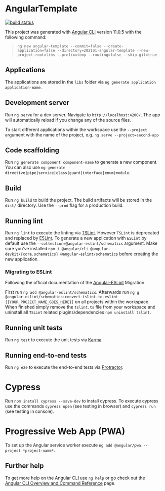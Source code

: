# AngularTemplate

[![build status](https://github.com/otterwhisperer/202101-angular-template/workflows/Build/badge.svg)](https://github.com/otterwhisperer/202101-angular-template/actions)

This project was generated with [Angular CLI](https://github.com/angular/angular-cli) version 11.0.5 with the following command:

> ```ng new angular-template --commit=false --create-application=false --directory=202101-angular-template --new-project-root=libs --prefix=temp --routing=false --skip-git=true```

## Applications

The applications are stored in the `libs` folder via `ng generate application application-name`.

## Development server

Run `ng serve` for a dev server. Navigate to `http://localhost:4200/`. The app will automatically reload if you change any of the source files.

To start different applications within the workspace use the `--project` argument with the name of the project, e.g. `ng serve --project=second-app`

## Code scaffolding

Run `ng generate component component-name` to generate a new component. You can also use `ng generate directive|pipe|service|class|guard|interface|enum|module`.

## Build

Run `ng build` to build the project. The build artifacts will be stored in the `dist/` directory. Use the `--prod` flag for a production build.

## Running lint

Run `ng lint` to execute the linting via [TSLint](https://github.com/palantir/tslint). However `TSLint` is deprecated and replaced by [ESLint](https://github.com/eslint/eslint). To generate a new application with `ESLint` by default use the `--collection=@angular-eslint/schematics` argument. Make sure you've installed `npm i @angular/cli @angular-devkit/{core,schematics} @angular-eslint/schematics` before creating the new application.

### Migrating to ESLint

Following the official documentation of the [Angular-ESLint](https://github.com/angular-eslint/angular-eslint#migrating-an-angular-cli-project-from-codelyzer-and-tslint) Migration.

First run `ng add @angular-eslint/schematics`. Afterwards run `ng g @angular-eslint/schematics:convert-tslint-to-eslint {{YOUR_PROJECT_NAME_GOES_HERE}}` on all projects within the workspace. When finished simply remove the `tslint.ts` file from your workspace and uninstall all `TSLint` related plugins/dependencies `npm uninstall tslint`.

## Running unit tests

Run `ng test` to execute the unit tests via [Karma](https://karma-runner.github.io).

## Running end-to-end tests

Run `ng e2e` to execute the end-to-end tests via [Protractor](http://www.protractortest.org/).

# Cypress
Run `npm install cypress --save-dev` to install cypress. To execute cypress use the commands `cypress open` (see testing in browser) and `cypress run` (see testing in console).

# Progressive Web App (PWA)

To set up the Angular service worker execute `ng add @angular/pwa --project *project-name*`.

## Further help

To get more help on the Angular CLI use `ng help` or go check out the [Angular CLI Overview and Command Reference](https://angular.io/cli) page.
